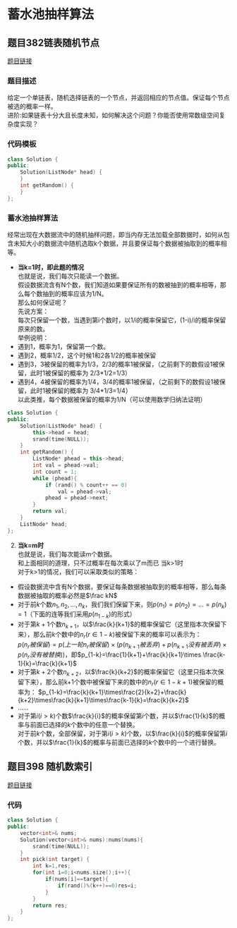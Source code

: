# **蓄水池抽样算法**
## **题目382链表随机节点**
[题目链接](https://leetcode-cn.com/problems/linked-list-random-node/)
### **题目描述**
给定一个单链表，随机选择链表的一个节点，并返回相应的节点值。保证每个节点被选的概率一样。  
进阶:如果链表十分大且长度未知，如何解决这个问题？你能否使用常数级空间复杂度实现？  
### **代码模板**
```C++
class Solution {
public:
    Solution(ListNode* head) {
    }
    int getRandom() {
    }
};
```
### **蓄水池抽样算法**
经常出现在大数据流中的随机抽样问题，即当内存无法加载全部数据时，如何从包含未知大小的数据流中随机选取k个数据，并且要保证每个数据被抽取到的概率相等。  
- **当k=1时，即此题的情况**  
也就是说，我们每次只能读一个数据。  
假设数据流含有N个数，我们知道如果要保证所有的数被抽到的概率相等，那么每个数抽到的概率应该为1/N。  
那么如何保证呢？  
先说方案：  
每次只保留一个数，当遇到第i个数时，以1/i的概率保留它，(1-i)/i的概率保留原来的数。  
举例说明：  
- 遇到1，概率为1，保留第一个数。
- 遇到2，概率1/2，这个时候1和2各1/2的概率被保留
- 遇到3，3被保留的概率为1/3，2/3的概率1被保留，（之前剩下的数假设1被保留，此时1被保留的概率为 2/3*1/2=1/3）
- 遇到4，4被保留的概率为1/4，3/4的概率1被保留，（之前剩下的数假设1被保留，此时1被保留的概率为 3/4*1/3=1/4）  
以此类推，每个数据被保留的概率为1/N（可以使用数学归纳法证明）
```C++
class Solution {
public:
    Solution(ListNode* head) {
        this->head = head;
        srand(time(NULL));
    }
    int getRandom() {
        ListNode* phead = this->head;
        int val = phead->val;
        int count = 1;
        while (phead){
            if (rand() % count++ == 0)
                val = phead->val;
            phead = phead->next;
        }
        return val;
    }
    ListNode* head;
};
```
2. **当k=m时**  
也就是说，我们每次能读m个数据。  
和上面相同的道理，只不过概率在每次乘以了m而已
当k>1时  
对于k>1的情况，我们可以采取类似的策略：
- 假设数据流中含有N个数据，要保证每条数据被抽取到的概率相等，那么每条数据被抽取的概率必然是$\frac kN$  
- 对于前$k$个数$n_1,n_2,...,n_k$，我们我们保留下来，则$p(n_1)=p(n_2)=...=p(n_k)=1$（下面的连等我们采用$p(n_{1-k})$的形式）
- 对于第$k+1$个数$n_{k+1}$，以$\frac{k}{k+1}$的概率保留它（这里指本次保留下来），那么前$k$个数中的$n_r(r\in1-k)$被保留下来的概率可以表示为：  
$p(n_r被保留)=p(上一轮n_r被保留)\times (p(n_{k+1}被丢弃)+p(n_{k+1}没有被丢弃)\times p(n_r没有被替换))$，即$p_{1-k}=\frac{1}{k+1}+\frac{k}{k+1}\times \frac{k-1}{k}=\frac{k}{k+1}$  
- 对于第$k+2$个数$n_{k+2}$，以$\frac{k}{k+2}$的概率保留它（这里只指本次保留下来），那么前k+1个数中被保留下来的数中的$n_r(r\in1-k+1)$被保留的概率为：
$p_{1-k}=\frac{k}{k+1}\times\frac{2}{k+2}+\frac{k}{k+2}\times\frac{k}{k+1}\times\frac{k-1}{k}=\frac{k}{k+2}$
- ......
- 对于第$i(i>k)$个数$\frac{k}{i}$的概率保留第$i$个数，并以$\frac{1}{k}$的概率与前面已选择的$k$个数中的任意一个替换。  
对于前$k$个数，全部保留，对于第$i(i>k)$个数，以$\frac{k}{i}$的概率保留第$i$个数，并以$\frac{1}{k}$的概率与前面已选择的$k$个数中的一个进行替换。

## **题目398 随机数索引**
[题目链接](https://leetcode-cn.com/problems/random-pick-index/)
### **代码**
```C++
class Solution {
public:
    vector<int>& nums;
    Solution(vector<int>& nums):nums(nums){
        srand(time(NULL));
    }
    int pick(int target) {
        int k=1,res;
        for(int i=0;i<nums.size();i++){
            if(nums[i]==target){
                if(rand()%(k++)==0)res=i;
            }
        }
        return res;
    }
};
```
